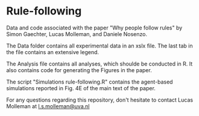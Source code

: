 # Rule-following
Data and code associated with the paper "Why people follow rules" by Simon  Gaechter, Lucas Molleman, and Daniele Nosenzo.

The Data folder contains all experimental data in an xslx file. The last tab in the file contains an extensive legend. 

The Analysis file contains all analyses, which shoulde be conducted in R. It also contains code for generating the Figures in the paper.

The script "Simulations rule-following.R" contains the agent-based simulations reported in Fig. 4E of the main text of the paper. 

For any questions regarding this repository, don't hesitate to contact Lucas Molleman at l.s.molleman@uva.nl

